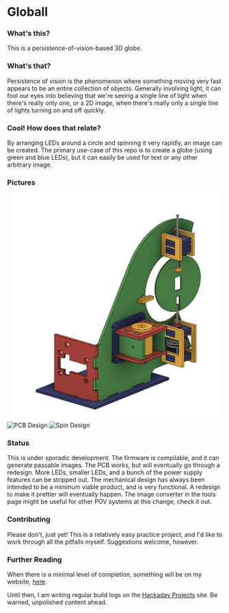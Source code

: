 Globall
================


### What's this?

This is a persistence-of-vision-based 3D globe.

### What's that?

Persistence of vision is the phenomenon where something moving very fast appears to be an entire collection of objects. Generally involving light, it can fool our eyes into believing that we're seeing a single line of light when there's really only one, or a 2D image, when there's really only a single line of lights turning on and off quickly.

### Cool! How does that relate?

By arranging LEDs around a circle and spinning it very rapidly, an image can be created. The primary use-case of this repo is to create a globe (using green and blue LEDs), but it can easily be used for text or any other arbitrary image.

### Pictures

![Mechanical Design](/docs/1-mechanical.png "Mechanicals")
![PCB Design](/docs/2-pcb.png "PCB")
![Spin Design](/docs/3-spin.png "Spun Up")


### Status

This is under sporadic development.
The firmware is compilable, and it can generate passable images.
The PCB works, but will eventually go through a redesign. More LEDs, smaller LEDs, and a bunch of the power supply features can be stripped out.
The mechanical design has always been intended to be a minimum viable product, and is very functional. A redesign to make it prettier will eventually happen.
The image converter in the tools page might be useful for other POV systems at this change, check it out.

### Contributing

Please don't, just yet! This is a relatively easy practice project, and I'd like to work through all the pitfalls myself. Suggestions welcome, however.


### Further Reading

When there is a minimal level of completion, something will be on my website, [here](https://jrainimo.com/build/).

Until then, I am writing regular build logs on the [Hackaday Projects](https://hackaday.io/project/27580) site. Be warned, unpolished content ahead.
